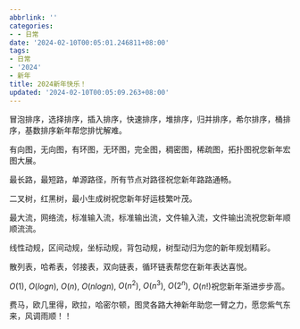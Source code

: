 ```yaml
---
abbrlink: ''
categories:
- - 日常
date: '2024-02-10T00:05:01.246811+08:00'
tags:
- 日常
- '2024'
- 新年
title: 2024新年快乐！
updated: '2024-02-10T00:05:09.263+08:00'
---
```

冒泡排序，选择排序，插入排序，快速排序，堆排序，归并排序，希尔排序，桶排序，基数排序新年帮您排忧解难。

有向图，无向图，有环图，无环图，完全图，稠密图，稀疏图，拓扑图祝您新年宏图大展。

最长路，最短路，单源路径，所有节点对路径祝您新年路路通畅。

二叉树，红黑树，最小生成树祝您新年好运枝繁叶茂。

最大流，网络流，标准输入流，标准输出流，文件输入流，文件输出流祝您新年顺顺流流。

线性动规，区间动规，坐标动规，背包动规，树型动归为您的新年规划精彩。

散列表，哈希表，邻接表，双向链表，循环链表帮您在新年表达喜悦。

$O(1)$, $O(log n)$, $O(n)$, $O(nlog n)$, $O(n^2)$, $O(n^3)$, $O(2^n)$, $O(n!)$祝您新年渐进步步高。

费马，欧几里得，欧拉，哈密尔顿，图灵各路大神新年助您一臂之力，愿您紫气东来，风调雨顺！！
